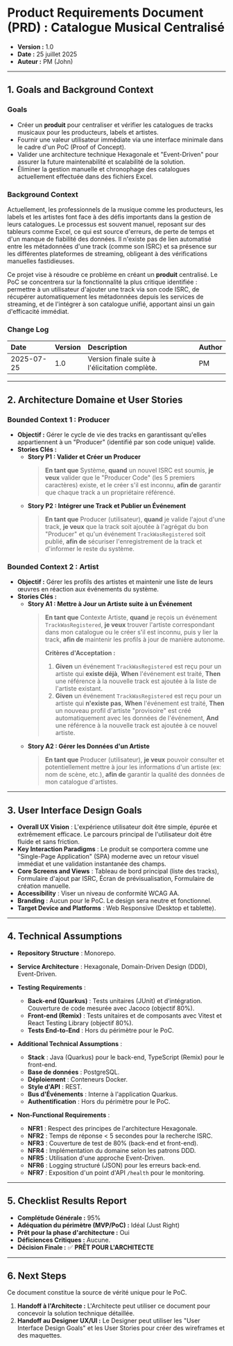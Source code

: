 # **Product Requirements Document (PRD) : Catalogue Musical Centralisé**

* **Version :** 1.0
* **Date :** 25 juillet 2025
* **Auteur :** PM (John)

---

## 1. Goals and Background Context

### Goals

* Créer un **produit** pour centraliser et vérifier les catalogues de tracks musicaux pour les producteurs, labels et artistes.
* Fournir une valeur utilisateur immédiate via une interface minimale dans le cadre d'un PoC (Proof of Concept).
* Valider une architecture technique Hexagonale et "Event-Driven" pour assurer la future maintenabilité et scalabilité de la solution.
* Éliminer la gestion manuelle et chronophage des catalogues actuellement effectuée dans des fichiers Excel.

### Background Context

Actuellement, les professionnels de la musique comme les producteurs, les labels et les artistes font face à des défis importants dans la gestion de leurs catalogues. Le processus est souvent manuel, reposant sur des tableurs comme Excel, ce qui est source d'erreurs, de perte de temps et d'un manque de fiabilité des données. Il n'existe pas de lien automatisé entre les métadonnées d'une track (comme son ISRC) et sa présence sur les différentes plateformes de streaming, obligeant à des vérifications manuelles fastidieuses.

Ce projet vise à résoudre ce problème en créant un **produit** centralisé. Le PoC se concentrera sur la fonctionnalité la plus critique identifiée : permettre à un utilisateur d'ajouter une track via son code ISRC, de récupérer automatiquement les métadonnées depuis les services de streaming, et de l'intégrer à son catalogue unifié, apportant ainsi un gain d'efficacité immédiat.

### Change Log

| Date       | Version | Description                                    | Author |
| :--------- | :------ | :--------------------------------------------- | :----- |
| 2025-07-25 | 1.0     | Version finale suite à l'élicitation complète. | PM     |

---

## 2. Architecture Domaine et User Stories

### Bounded Context 1 : Producer

* **Objectif :** Gérer le cycle de vie des tracks en garantissant qu'elles appartiennent à un "Producer" (identifié par son code unique) valide.
* **Stories Clés :**
    * **Story P1 : Valider et Créer un Producer**
        > **En tant que** Système, **quand** un nouvel ISRC est soumis, **je veux** valider que le "Producer Code" (les 5 premiers caractères) existe, et le créer s'il est inconnu, **afin de** garantir que chaque track a un propriétaire référencé.
    * **Story P2 : Intégrer une Track et Publier un Événement**
        > **En tant que** Producer (utilisateur), **quand** je valide l'ajout d'une track, **je veux** que la track soit ajoutée à l'agrégat du bon "Producer" et qu'un événement `TrackWasRegistered` soit publié, **afin de** sécuriser l'enregistrement de la track et d'informer le reste du système.

### Bounded Context 2 : Artist

* **Objectif :** Gérer les profils des artistes et maintenir une liste de leurs œuvres en réaction aux événements du système.
* **Stories Clés :**
    * **Story A1 : Mettre à Jour un Artiste suite à un Événement**
        > **En tant que** Contexte Artiste, **quand** je reçois un événement `TrackWasRegistered`, **je veux** trouver l'artiste correspondant dans mon catalogue ou le créer s'il est inconnu, puis y lier la track, **afin de** maintenir les profils à jour de manière autonome.
        >
        > **Critères d'Acceptation :**
        > 1.  **Given** un événement `TrackWasRegistered` est reçu pour un artiste qui **existe déjà**, **When** l'événement est traité, **Then** une référence à la nouvelle track est ajoutée à la liste de l'artiste existant.
        > 2.  **Given** un événement `TrackWasRegistered` est reçu pour un artiste qui **n'existe pas**, **When** l'événement est traité, **Then** un nouveau profil d'artiste "provisoire" est créé automatiquement avec les données de l'événement, **And** une référence à la nouvelle track est ajoutée à ce nouvel artiste.
    * **Story A2 : Gérer les Données d'un Artiste**
        > **En tant que** Producer (utilisateur), **je veux** pouvoir consulter et potentiellement mettre à jour les informations d'un artiste (ex: nom de scène, etc.), **afin de** garantir la qualité des données de mon catalogue d'artistes.

---

## 3. User Interface Design Goals

* **Overall UX Vision** : L'expérience utilisateur doit être simple, épurée et extrêmement efficace. Le parcours principal de l'utilisateur doit être fluide et sans friction.
* **Key Interaction Paradigms** : Le produit se comportera comme une "Single-Page Application" (SPA) moderne avec un retour visuel immédiat et une validation instantanée des champs.
* **Core Screens and Views** : Tableau de bord principal (liste des tracks), Formulaire d'ajout par ISRC, Écran de prévisualisation, Formulaire de création manuelle.
* **Accessibility** : Viser un niveau de conformité WCAG AA.
* **Branding** : Aucun pour le PoC. Le design sera neutre et fonctionnel.
* **Target Device and Platforms** : Web Responsive (Desktop et tablette).

---

## 4. Technical Assumptions

* **Repository Structure** : Monorepo.
* **Service Architecture** : Hexagonale, Domain-Driven Design (DDD), Event-Driven.
* **Testing Requirements** :
    * **Back-end (Quarkus)** : Tests unitaires (JUnit) et d'intégration. Couverture de code mesurée avec Jacoco (objectif 80%).
    * **Front-end (Remix)** : Tests unitaires et de composants avec Vitest et React Testing Library (objectif 80%).
    * **Tests End-to-End** : Hors du périmètre pour le PoC.
* **Additional Technical Assumptions** :
    * **Stack** : Java (Quarkus) pour le back-end, TypeScript (Remix) pour le front-end.
    * **Base de données** : PostgreSQL.
    * **Déploiement** : Conteneurs Docker.
    * **Style d'API** : REST.
    * **Bus d'Événements** : Interne à l'application Quarkus.
    * **Authentification** : Hors du périmètre pour le PoC.

* **Non-Functional Requirements** :
    * **NFR1** : Respect des principes de l'architecture Hexagonale.
    * **NFR2** : Temps de réponse < 5 secondes pour la recherche ISRC.
    * **NFR3** : Couverture de test de 80% (back-end et front-end).
    * **NFR4** : Implémentation du domaine selon les patrons DDD.
    * **NFR5** : Utilisation d'une approche Event-Driven.
    * **NFR6** : Logging structuré (JSON) pour les erreurs back-end.
    * **NFR7** : Exposition d'un point d'API `/health` pour le monitoring.

---

## 5. Checklist Results Report

* **Complétude Générale :** 95%
* **Adéquation du périmètre (MVP/PoC) :** Idéal (Just Right)
* **Prêt pour la phase d'architecture :** Oui
* **Déficiences Critiques :** Aucune.
* **Décision Finale :** ✅ **PRÊT POUR L'ARCHITECTE**

---

## 6. Next Steps

Ce document constitue la source de vérité unique pour le PoC.

1.  **Handoff à l'Architecte :** L'Architecte peut utiliser ce document pour concevoir la solution technique détaillée.
2.  **Handoff au Designer UX/UI :** Le Designer peut utiliser les "User Interface Design Goals" et les User Stories pour créer des wireframes et des maquettes.